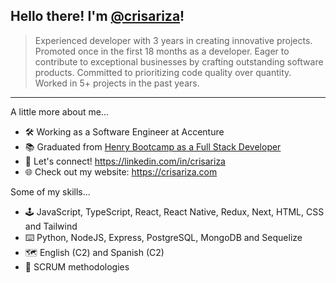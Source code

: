 ## Hello there! I'm <a href="https://crisariza.com/">@crisariza</a>!

> Experienced developer with 3 years in creating innovative projects. Promoted once in the first 18 months as a developer. Eager to contribute to exceptional businesses by crafting outstanding software products. Committed to prioritizing code quality over quantity. Worked in 5+ projects in the past years.
-----------
A little more about me...
- 🛠️ Working as a Software Engineer at Accenture
- 📚 Graduated from <a href="https://www.soyhenry.com/">Henry Bootcamp as a Full Stack Developer</a>
- 👔 Let's connect! https://linkedin.com/in/crisariza
- 🌐 Check out my website: https://crisariza.com

Some of my skills...

- 🕹️ JavaScript, TypeScript, React, React Native, Redux, Next, HTML, CSS and Tailwind
- ⌨️ Python, NodeJS, Express, PostgreSQL, MongoDB and Sequelize
- 🗺️ English (C2) and Spanish (C2)
- 💬 SCRUM methodologies
